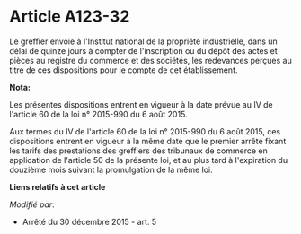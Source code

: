 # Article A123-32

Le greffier envoie à l'Institut national de la propriété industrielle, dans                  un délai de quinze jours à
compter de l'inscription ou du dépôt des actes et pièces au registre du commerce et des sociétés, les redevances perçues au
titre de ces dispositions pour le compte de cet établissement.

**Nota:**

Les présentes dispositions entrent en vigueur à la date prévue au IV de l'article 60 de la loi n° 2015-990 du 6 août 2015. 

Aux    termes du IV de l'article 60 de la loi n° 2015-990 du 6 août 2015,  ces   dispositions entrent en vigueur à la même
date que le premier  arrêté   fixant les tarifs des prestations des greffiers des tribunaux  de   commerce en application de
l'article 50 de la présente loi, et au  plus   tard à l'expiration du douzième mois suivant la promulgation de  la même
loi.

**Liens relatifs à cet article**

_Modifié par_:

  - Arrêté du 30 décembre 2015 - art. 5
